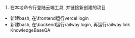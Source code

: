 1. 在本地命令行登陆云端工具, 并链接新创建的项目
- 新建bash, 在\frontend运行vercel login
- 新建bash, 在\backend运行railway login, 再运行railway link KnowledgeBaseQA